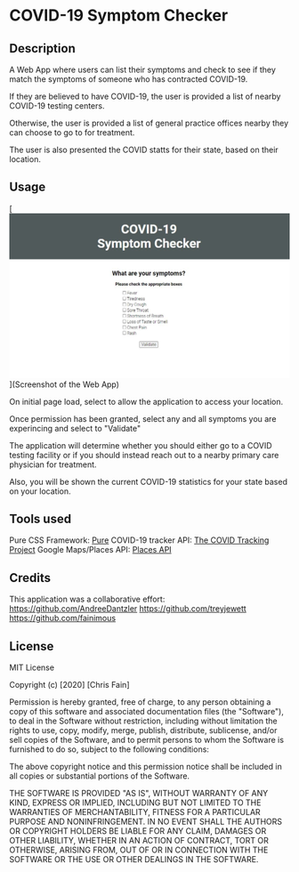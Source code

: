 # COVID-19 Symptom Checker


## Description 
A Web App where users can list their symptoms and check to see if they match the symptoms of someone who has contracted COVID-19.  

If they are believed to have COVID-19, the user is provided a list of nearby COVID-19 testing centers.  

Otherwise, the user is provided a list of general practice offices nearby they can choose to go to for treatment. 

The user is also presented the COVID statts for their state, based on their location.


## Usage 

[<img src="assets/images/screenshot.jpg">](Screenshot of the Web App)

On initial page load, select to allow the application to access your location.  

Once permission has been granted, select any and all symptoms you are experincing and select to "Validate"

The application will determine whether you should either go to a COVID testing facility or if you should instead reach out to a nearby primary care physician for treatment.

Also, you will be shown the current COVID-19 statistics for your state based on your location.


## Tools used

Pure CSS Framework: [Pure](https://purecss.io/)
COVID-19 tracker API: [The COVID Tracking Project](https://covidtracking.com/)
Google Maps/Places API: [Places API](https://developers.google.com/places/web-service/overview)

## Credits

This application was a collaborative effort:
https://github.com/AndreeDantzler
https://github.com/treyjewett
https://github.com/fainimous


## License

MIT License

Copyright (c) [2020] [Chris Fain]

Permission is hereby granted, free of charge, to any person obtaining a copy
of this software and associated documentation files (the "Software"), to deal
in the Software without restriction, including without limitation the rights
to use, copy, modify, merge, publish, distribute, sublicense, and/or sell
copies of the Software, and to permit persons to whom the Software is
furnished to do so, subject to the following conditions:

The above copyright notice and this permission notice shall be included in all
copies or substantial portions of the Software.

THE SOFTWARE IS PROVIDED "AS IS", WITHOUT WARRANTY OF ANY KIND, EXPRESS OR
IMPLIED, INCLUDING BUT NOT LIMITED TO THE WARRANTIES OF MERCHANTABILITY,
FITNESS FOR A PARTICULAR PURPOSE AND NONINFRINGEMENT. IN NO EVENT SHALL THE
AUTHORS OR COPYRIGHT HOLDERS BE LIABLE FOR ANY CLAIM, DAMAGES OR OTHER
LIABILITY, WHETHER IN AN ACTION OF CONTRACT, TORT OR OTHERWISE, ARISING FROM,
OUT OF OR IN CONNECTION WITH THE SOFTWARE OR THE USE OR OTHER DEALINGS IN THE
SOFTWARE.